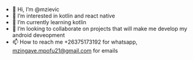 - 👋 Hi, I’m @mzievic
- 👀 I’m interested in kotlin and react native
- 🌱 I’m currently learning kotlin
- 💞️ I’m looking to collaborate on projects that will make me develop my android deveopment
- 📫 How to reach me +26375173192 for whatsapp, mzingaye.mpofu21@gmail.com for emails

<!---
mzievic/mzievic is a ✨ special ✨ repository because its `README.md` (this file) appears on your GitHub profile.
You can click the Preview link to take a look at your changes.
--->
